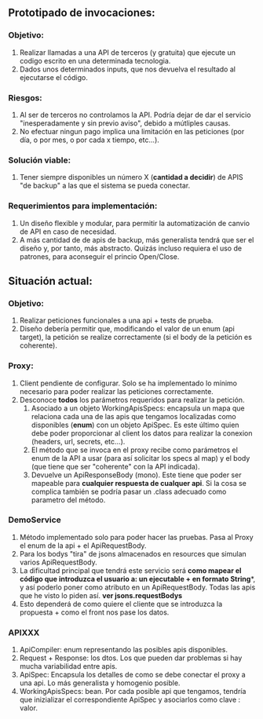 ## Prototipado de invocaciones:

### Objetivo:
1. Realizar llamadas a una API de terceros (y gratuita) que ejecute un codigo escrito en una determinada tecnologia.
2. Dados unos determinados inputs, que nos devuelva el resultado al ejecutarse el código.

### Riesgos:
1. Al ser de terceros no controlamos la API. Podría dejar de dar el servicio "inesperadamente y sin previo aviso", debido a mútliples causas.
2. No efectuar ningun pago implica una limitación en las peticiones (por día, o por mes, o por cada x tiempo, etc...).

### Solución viable:
1. Tener siempre disponibles un número X (**cantidad a decidir**) de APIS "de backup" a las que el sistema se pueda conectar.

### Requerimientos para implementación:
1. Un diseño flexible y modular, para permitir la automatización de canvio de API en caso de necesidad.
2. A más cantidad de de apis de backup, más generalista tendrá que ser el diseño y, por tanto, más abstracto. Quizás incluso requiera el uso de patrones, para aconseguir el princio Open/Close.

## Situación actual:
### Objetivo: 
1. Realizar peticiones funcionales a una api + tests de prueba.
2. Diseño debería permitir que, modificando el valor de un enum (api target), la petición se realize correctamente (si el body de la petición es coherente).


### Proxy:
1. Client pendiente de configurar. Solo se ha implementado lo mínimo necesario para poder realizar las peticiones correctamente.
2. Desconoce **todos** los parámetros requeridos para realizar la petición.
   1. Asociado a un objeto WorkingApisSpecs: encapsula un mapa que relaciona cada una de las apis que tengamos localizadas como disponibles (**enum**) con un objeto ApiSpec. Es este último quien debe poder proporcionar al client los datos para realizar la conexion (headers, url, secrets, etc...).
   2. El método que se invoca en el proxy recibe como parámetros el enum de la API a usar (para así solicitar los specs al map) y el body (que tiene que ser "coherente" con la API indicada).
   3. Devuelve un ApiResponseBody (mono). Este tiene que poder ser mapeable para **cualquier respuesta de cualquer api**. Si la cosa se complica también se podría pasar un .class adecuado como parametro del método.

### DemoService
1. Método implementado solo para poder hacer las pruebas. Pasa al Proxy el enum de la api + el ApiRequestBody.
2. Para los bodys "tira" de jsons almacenados en resources que simulan varios ApiRequestBody.
3. La dificultad principal que tendrá este servicio será **como mapear el código que introduzca el usuario a: un ejecutable + en formato String***, y así poderlo poner como atributo en un ApiRequestBody. Todas las apis que he visto lo piden así. **ver jsons.requestBodys**
4. Esto dependerá de como quiere el cliente que se introduzca la propuesta + como el front nos pase los datos.

### APIXXX
1. ApiCompiler: enum representando las posibles apis disponibles.
2. Request + Response: los dtos. Los que pueden dar problemas si hay mucha variabilidad entre apis.
3. ApiSpec: Encapsula los detalles de como se debe conectar el proxy a una api. Lo más generalista y homogenio posible.
4. WorkingApisSpecs: bean. Por cada posible api que tengamos, tendría que inizializar el correspondiente ApiSpec y asociarlos como clave : valor.

